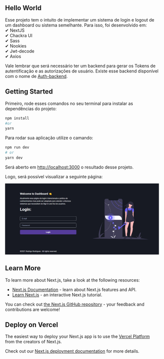 ## Hello World
Esse projeto tem o intuito de implementar um sistema de login e logout de um dashboard ou sistema semelhante. Para isso, foi desenvolvido em: 
</br>
✔ NextJS</br> 
✔ Chackra UI</br>
✔ Sass</br>
✔ Nookies</br>
✔ Jwt-decode</br>
✔ Axios</br>

Vale lembrar que será necessário ter um backend para gerar os Tokens de autentificação e as autorizações de usuário. Existe esse backend disponível com o nome de [Auth-backend](https://github.com/Rodrigo-A-Rodrigues/auth-backend).

## Getting Started

Primeiro, rode esses comandos no seu terminal para instalar as dependências do projeto:

```bash
npm install
#or
yarn 
```
Para rodar sua aplicação utilize o camando:

```bash
npm run dev
# or
yarn dev
```

Será aberto em [http://localhost:3000](http://localhost:3000) o resultado desse projeto.

Logo, será possível visualizar a seguinte página: 

![Screenshots](./public/screenshot/LoginForm.jpg)

## Learn More

To learn more about Next.js, take a look at the following resources:

- [Next.js Documentation](https://nextjs.org/docs) - learn about Next.js features and API.
- [Learn Next.js](https://nextjs.org/learn) - an interactive Next.js tutorial.

You can check out [the Next.js GitHub repository](https://github.com/vercel/next.js/) - your feedback and contributions are welcome!

## Deploy on Vercel

The easiest way to deploy your Next.js app is to use the [Vercel Platform](https://vercel.com/new?utm_medium=default-template&filter=next.js&utm_source=create-next-app&utm_campaign=create-next-app-readme) from the creators of Next.js.

Check out our [Next.js deployment documentation](https://nextjs.org/docs/deployment) for more details.
